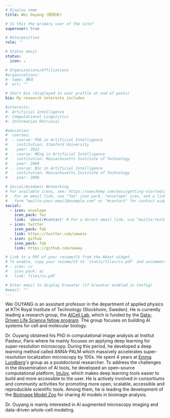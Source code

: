 ```yaml
---
# Display name
title: Wei Ouyang (欧阳未)

# Is this the primary user of the site?
superuser: true

# Role/position
role: ''

# Status emoji
status:
  icon: ☕️

# Organizations/Affiliations
#organizations:
#- name: 腾讯
#  url: ""

# Short bio (displayed in user profile at end of posts)
bio: My research interests includes 

#interests:
#- Artificial Intelligence
#- Computational Linguistics
#- Information Retrieval

#education:
#  courses:
#  - course: PhD in Artificial Intelligence
#    institution: Stanford University
#    year: 2012
#  - course: MEng in Artificial Intelligence
#    institution: Massachusetts Institute of Technology
#    year: 2009
#  - course: BSc in Artificial Intelligence
#    institution: Massachusetts Institute of Technology
#    year: 2008

# Social/Academic Networking
# For available icons, see: https://wowchemy.com/docs/getting-started/page-builder/#icons
#   For an email link, use "fas" icon pack, "envelope" icon, and a link in the
#   form "mailto:your-email@example.com" or "#contact" for contact widget.
social:
  - icon: envelope
    icon_pack: fas
    link: 'about/#contact' # For a direct email link, use "mailto:test@example.org".
  - icon: twitter
    icon_pack: fab
    link: https://twitter.com/imweio
  - icon: github
    icon_pack: fab
    link: https://github.com/oeway

# Link to a PDF of your resume/CV from the About widget.
# To enable, copy your resume/CV to `static/files/cv.pdf` and uncomment the lines below.
# - icon: cv
#   icon_pack: ai
#   link: files/cv.pdf

# Enter email to display Gravatar (if Gravatar enabled in Config)
#email: ""
---
```


Wei OUYANG is an assistant professor in the department of applied physics at KTH Royal Institute of Technology (Stockholm, Sweden). He is currently leading a research group, the [AICell Lab](https://aicell.io), which is funded by the [Data-Driven Life Science fellow program](https://www.scilifelab.se/research/?filter=all#DDlsfellows). The group focuses on building AI systems for cell and molecular biology.

Dr. Ouyang obtained his PhD in computational image analysis at Institut Pasteur, Paris where he mainly focuses on applying deep learning for super-resolution microscopy. During this period, he developed a deep learning method called ANNA-PALM which massively accelerates super-resolution localization microscopy by 100x. He spent 4 years at [Emma Lundberg](https://biox.stanford.edu/people/emma-lundberg)'s group as a postdoctoral researcher. To address the challenges in the dissemination of AI tools, he developed an open-source computational platform, [ImJoy](https://imjoy.io), which makes deep learning tools easier to build and more accessible to the user. He is actively involved in consortiums and community activities for promoting more open, scalable, accessible and reproducible scientific tools. Among them, he is leading the development of the [BioImage Model Zoo](https://bioimage.io) for sharing AI models in bioimage analysis.

Dr. Ouyang is mainly interested in AI augmented microscopy imaging and data-driven whole-cell modeling.

<!-- {{< icon name="download" pack="fas" >}} {{< staticref "uploads/resume.pdf" "newtab" >}}Download{{< /staticref >}} my resumé as a PDF. -->
